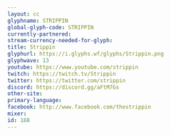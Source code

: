 ```yaml
---
layout: cc
glyphname: STRIPPIN
global-glyph-code: STRIPPIN
currently-partnered: 
stream-currency-needed-for-glyph: 
title: Strippin
glyphurl: https://i.glyphs.wf/glyphs/Strippin.png
glyphwave: 13
youtube: https://www.youtube.com/strippin
twitch: https://twitch.tv/Strippin
twitter: https://twitter.com/strippin
discord: https://discord.gg/aFtM7Gs
other-site: 
primary-language: 
facebook: http://www.facebook.com/thestrippin
mixer: 
id: 188
---
```


